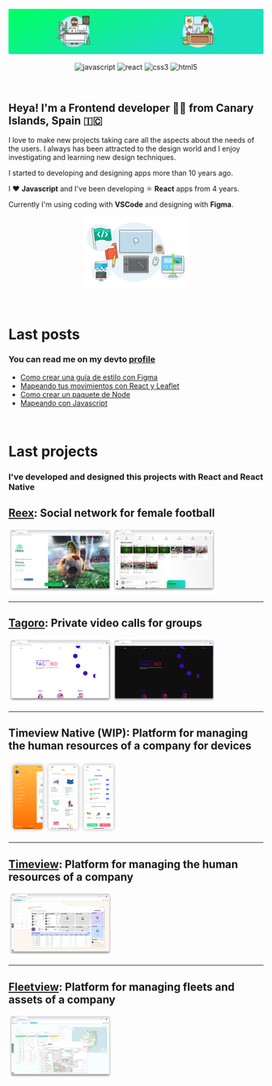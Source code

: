 <p align="center">
    <img src="https://github.com/ayozebarrera/ayozebarrera/blob/master/assets/banner.png" />
</p>

<p align="center">
<img src="https://devicons.github.io/devicon/devicon.git/icons/javascript/javascript-original.svg" alt="javascript" width="25" height="25"/>
<img src="https://devicons.github.io/devicon/devicon.git/icons/react/react-original-wordmark.svg" alt="react" width="25" height="25"/> 
<img src="https://devicons.github.io/devicon/devicon.git/icons/css3/css3-original-wordmark.svg" alt="css3" width="30" height="30"/> 
<img src="https://devicons.github.io/devicon/devicon.git/icons/html5/html5-original-wordmark.svg" alt="html5" width="30" height="30"/> 
</p>

<br />

## Heya! I'm a Frontend developer 👨‍💻 from Canary Islands, Spain 🇮🇨

I love to make new projects taking care all the aspects about the needs of the users. I always has been attracted to the design world and I enjoy investigating and learning new design techniques.

I started to developing and designing apps more than 10 years ago. 

I ❤️  **Javascript** and I've been developing ⚛️  **React** apps from 4 years.

Currently I'm using coding with **VSCode** and designing with **Figma**.

<p align="center">
    <img src="https://github.com/ayozebarrera/ayozebarrera/blob/master/assets/stack.png" >
</p>

<br />

# Last posts

### You can read me on my devto [profile](https://dev.to/ayozebarrera) 

* [Como crear una guía de estilo con Figma](https://dev.to/capua/como-crear-una-guia-de-estilo-con-figma-269o)
* [Mapeando tus movimientos con React y Leaflet](https://dev.to/capua/mapeando-tus-movimientos-con-react-y-leaflet-3bce)
* [Como crear un paquete de Node](https://dev.to/capua/como-crear-un-paquete-de-node-3hp3)
* [Mapeando con Javascript](https://dev.to/capua/mapeando-con-javascript-1k4g)  

<br />

# Last projects

### I've developed and designed this projects with React and React Native

## [Reex](reex.pro): Social network for female football

<p>
    <img src="https://github.com/ayozebarrera/ayozebarrera/blob/master/assets/reex.png">
</p>

---

## [Tagoro](https://tagoro.io/): Private video calls for groups

<p>
    <img src="https://github.com/ayozebarrera/ayozebarrera/blob/master/assets/tagoro.png">
</p>

---

## Timeview Native (WIP): Platform for managing the human resources of a company for devices

<p>
    <img src="https://github.com/ayozebarrera/ayozebarrera/blob/master/assets/timeview-native.png">
</p>

---

## [Timeview](https://www.timeview.io/): Platform for managing the human resources of a company

<p>
    <img src="https://github.com/ayozebarrera/ayozebarrera/blob/master/assets/timeview.png">
</p>

---

## [Fleetview](https://www.timeview.io/): Platform for managing fleets and assets of a company

<p>
    <img src="https://github.com/ayozebarrera/ayozebarrera/blob/master/assets/fleetview.png">
</p>

<!--
**ayozebarrera/ayozebarrera** is a ✨ _special_ ✨ repository because its `README.md` (this file) appears on your GitHub profile.

Here are some ideas to get you started:

- 🔭 I’m currently working on ...
- 🌱 I’m currently learning ...
- 👯 I’m looking to collaborate on ...
- 🤔 I’m looking for help with ...
- 💬 Ask me about ...
- 📫 How to reach me: ...
- 😄 Pronouns: ...
- ⚡ Fun fact: ...
-->